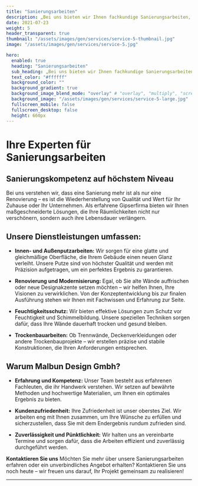 ```yaml
---
title: "Sanierungsarbeiten"
description: „Bei uns bieten wir Ihnen fachkundige Sanierungsarbeiten, die Ihr Zuhause nicht nur erneuern, sondern auch für die Zukunft wappnen.“
date: 2021-07-23
weight: 5
header_transparent: true
thumbnail: "/assets/images/gen/services/service-5-thumbnail.jpg"
image: "/assets/images/gen/services/service-5.jpg"

hero:
  enabled: true
  heading: "Sanierungsarbeiten"
  sub_heading: „Bei uns bieten wir Ihnen fachkundige Sanierungsarbeiten, die Ihr Zuhause nicht nur erneuern, sondern auch für die Zukunft wappnen.“
  text_color: "#ffffff"
  background_color: ""
  background_gradient: true
  background_image_blend_mode: "overlay" # "overlay", "multiply", "screen"
  background_image: "/assets/images/gen/services/service-5-large.jpg"
  fullscreen_mobile: false
  fullscreen_desktop: false
  height: 660px
---
```

# Ihre Experten für Sanierungsarbeiten

## Sanierungskompetenz auf höchstem Niveau

Bei uns verstehen wir, dass eine Sanierung mehr ist als nur eine Renovierung – es ist die Wiederherstellung von Qualität und Wert für Ihr Zuhause oder Ihr Unternehmen. Als erfahrene Gipserfirma bieten wir Ihnen maßgeschneiderte Lösungen, die Ihre Räumlichkeiten nicht nur verschönern, sondern auch ihre Lebensdauer verlängern.

## Unsere Dienstleistungen umfassen:

- **Innen- und Außenputzarbeiten:** Wir sorgen für eine glatte und gleichmäßige Oberfläche, die Ihrem Gebäude einen neuen Glanz verleiht. Unsere Putze sind von höchster Qualität und werden mit Präzision aufgetragen, um ein perfektes Ergebnis zu garantieren.

- **Renovierung und Modernisierung:** Egal, ob Sie alte Wände auffrischen oder neue Designakzente setzen möchten – wir helfen Ihnen, Ihre Visionen zu verwirklichen. Von der Konzeptentwicklung bis zur finalen Ausführung stehen wir Ihnen mit Fachwissen und Erfahrung zur Seite.

- **Feuchtigkeitsschutz:** Wir bieten effektive Lösungen zum Schutz vor Feuchtigkeit und Schimmelbildung. Unsere speziellen Techniken sorgen dafür, dass Ihre Wände dauerhaft trocken und gesund bleiben.

- **Trockenbauarbeiten:** Ob Trennwände, Deckenverkleidungen oder andere Trockenbauprojekte – wir erstellen präzise und stabile Konstruktionen, die Ihren Anforderungen entsprechen.

## Warum Malbun Design Gmbh?

- **Erfahrung und Kompetenz:** Unser Team besteht aus erfahrenen Fachleuten, die ihr Handwerk verstehen. Wir setzen auf bewährte Methoden und hochwertige Materialien, um Ihnen ein optimales Ergebnis zu bieten.

- **Kundenzufriedenheit:** Ihre Zufriedenheit ist unser oberstes Ziel. Wir arbeiten eng mit Ihnen zusammen, um Ihre Wünsche zu erfüllen und sicherzustellen, dass Sie mit dem Endergebnis rundum zufrieden sind.

- **Zuverlässigkeit und Pünktlichkeit:** Wir halten uns an vereinbarte Termine und sorgen dafür, dass die Arbeiten effizient und zuverlässig durchgeführt werden.


**Kontaktieren Sie uns**
Möchten Sie mehr über unsere Sanierungsarbeiten erfahren oder ein unverbindliches Angebot erhalten? Kontaktieren Sie uns noch heute – wir freuen uns darauf, Ihr Projekt gemeinsam zu realisieren!

---
